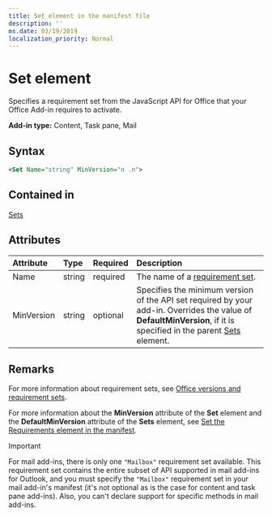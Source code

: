 ```yaml
---
title: Set element in the manifest file
description: ''
ms.date: 03/19/2019
localization_priority: Normal
---
```


# Set element

Specifies a requirement set from the JavaScript API for Office that your Office Add-in requires to activate.

**Add-in type:** Content, Task pane, Mail

## Syntax

```XML
<Set Name="string" MinVersion="n .n">
```

## Contained in

[Sets](sets.md)

## Attributes

|**Attribute**|**Type**|**Required**|**Description**|
|:-----|:-----|:-----|:-----|
|Name|string|required|The name of a [requirement set](/office/dev/add-ins/develop/office-versions-and-requirement-sets).|
|MinVersion|string|optional|Specifies the minimum version of the API set required by your add-in. Overrides the value of **DefaultMinVersion**, if it is specified in the parent [Sets](sets.md) element.|

## Remarks

For more information about requirement sets, see [Office versions and requirement sets](/office/dev/add-ins/develop/office-versions-and-requirement-sets).

For more information about the **MinVersion** attribute of the **Set** element and the **DefaultMinVersion** attribute of the **Sets** element, see [Set the Requirements element in the manifest](/office/dev/add-ins/develop/specify-office-hosts-and-api-requirements#set-the-requirements-element-in-the-manifest).

> [!IMPORTANT] 
> For mail add-ins, there is only one  `"Mailbox"` requirement set available. This requirement set contains the entire subset of API supported in mail add-ins for Outlook, and you must specify the `"Mailbox"` requirement set in your mail add-in's manifest (it's not optional as is the case for content and task pane add-ins). Also, you can't declare support for specific methods in mail add-ins.
